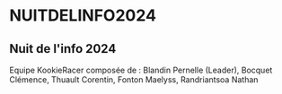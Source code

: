 # NUITDELINFO2024
## Nuit de l'info 2024
Equipe KookieRacer composée de : Blandin Pernelle (Leader), Bocquet Clémence, Thuault Corentin, Fonton Maelyss, Randriantsoa Nathan
